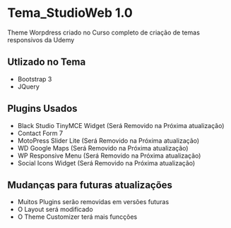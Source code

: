 # Tema_StudioWeb 1.0
Theme Worpdress criado no Curso completo de criação de temas responsivos da Udemy


Utlizado no Tema
---------------------------
- Bootstrap 3
- JQuery

Plugins Usados
------------------------
- Black Studio TinyMCE Widget (Será Removido na Próxima atualização)
- Contact Form 7
- MotoPress Slider Lite (Será Removido na Próxima atualização)
- WD Google Maps (Será Removido na Próxima atualização)
- WP Responsive Menu (Será Removido na Próxima atualização)
- Social Icons Widget (Será Removido na Próxima atualização)

Mudanças para futuras atualizações
------------------------
- Muitos Plugins serão removidas em versões futuras
- O Layout será modificado
- O Theme Customizer terá mais funcções 